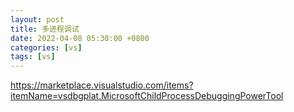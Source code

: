 ```yaml
---
layout: post
title: 多进程调试
date: 2022-04-08 05:30:00 +0800
categories: [vs]
tags: [vs]
---
```

https://marketplace.visualstudio.com/items?itemName=vsdbgplat.MicrosoftChildProcessDebuggingPowerTool

